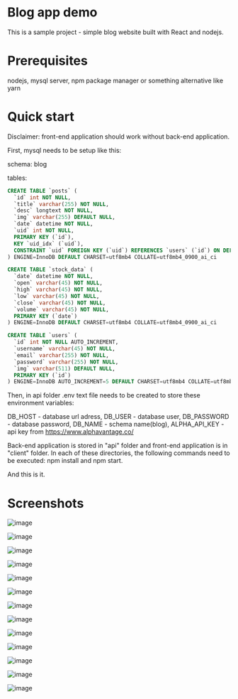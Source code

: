 # Blog app demo

This is a sample project - simple blog website built with React and nodejs.


# Prerequisites

nodejs,
mysql server,
npm package manager or something alternative like yarn


# Quick start

Disclaimer: front-end application should work without back-end application.

First, mysql needs to be setup like this:

schema: blog

tables:

```sql
CREATE TABLE `posts` (
  `id` int NOT NULL,
  `title` varchar(255) NOT NULL,
  `desc` longtext NOT NULL,
  `img` varchar(255) DEFAULT NULL,
  `date` datetime NOT NULL,
  `uid` int NOT NULL,
  PRIMARY KEY (`id`),
  KEY `uid_idx` (`uid`),
  CONSTRAINT `uid` FOREIGN KEY (`uid`) REFERENCES `users` (`id`) ON DELETE CASCADE ON UPDATE CASCADE
) ENGINE=InnoDB DEFAULT CHARSET=utf8mb4 COLLATE=utf8mb4_0900_ai_ci

CREATE TABLE `stock_data` (
  `date` datetime NOT NULL,
  `open` varchar(45) NOT NULL,
  `high` varchar(45) NOT NULL,
  `low` varchar(45) NOT NULL,
  `close` varchar(45) NOT NULL,
  `volume` varchar(45) NOT NULL,
  PRIMARY KEY (`date`)
) ENGINE=InnoDB DEFAULT CHARSET=utf8mb4 COLLATE=utf8mb4_0900_ai_ci

CREATE TABLE `users` (
  `id` int NOT NULL AUTO_INCREMENT,
  `username` varchar(45) NOT NULL,
  `email` varchar(255) NOT NULL,
  `password` varchar(255) NOT NULL,
  `img` varchar(511) DEFAULT NULL,
  PRIMARY KEY (`id`)
) ENGINE=InnoDB AUTO_INCREMENT=5 DEFAULT CHARSET=utf8mb4 COLLATE=utf8mb4_0900_ai_ci
```

Then, in api folder .env text file needs to be created to store these environment variables:

DB_HOST - database url adress,
DB_USER - database user,
DB_PASSWORD - database password,
DB_NAME - schema name(blog),
ALPHA_API_KEY - api key from https://www.alphavantage.co/

Back-end application is stored in "api" folder and front-end application is in "client" folder.
In each of these directories, the following commands need to be executed: npm install and npm start.

And this is it.


# Screenshots


![image](https://github.com/MatasJurev/blog-app-demo-nodejs-react/assets/87492782/33ad5690-2092-4904-b993-92ca9c33c5dd)

![image](https://github.com/MatasJurev/blog-app-demo-nodejs-react/assets/87492782/c0789787-1821-4ee7-b917-3ae6590eb9cf)

![image](https://github.com/MatasJurev/blog-app-demo-nodejs-react/assets/87492782/d5a6824c-2e93-4bb7-a8d2-21985fea83c5)

![image](https://github.com/MatasJurev/blog-app-demo-nodejs-react/assets/87492782/665b63ae-894b-4f75-a564-f2d9d6724be2)

![image](https://github.com/MatasJurev/blog-app-demo-nodejs-react/assets/87492782/6865a6bc-85ce-469b-89da-8964677cb31b)

![image](https://github.com/MatasJurev/blog-app-demo-nodejs-react/assets/87492782/23791e70-0fd2-4620-94f1-3d3ec1764b19)

![image](https://github.com/MatasJurev/blog-app-demo-nodejs-react/assets/87492782/b7e55103-8375-434b-b545-e4370366dc3b)

![image](https://github.com/MatasJurev/blog-app-demo-nodejs-react/assets/87492782/0d51997b-1596-4c90-9638-e9d40bd7b7d2)

![image](https://github.com/MatasJurev/blog-app-demo-nodejs-react/assets/87492782/dda93be3-dbe5-4737-93fb-ab3af38c272e)

![image](https://github.com/MatasJurev/blog-app-demo-nodejs-react/assets/87492782/c97417c1-97c4-4e34-91de-17429dcde8da)

![image](https://github.com/MatasJurev/blog-app-demo-nodejs-react/assets/87492782/409197f0-66e3-40e4-b0e4-74658756fbcf)

![image](https://github.com/MatasJurev/blog-app-demo-nodejs-react/assets/87492782/75faf874-92df-4ef2-9929-8ee7940dfba4)

![image](https://github.com/MatasJurev/blog-app-demo-nodejs-react/assets/87492782/e3e035af-2a0d-4d94-afd5-2718f2fa6af7)









